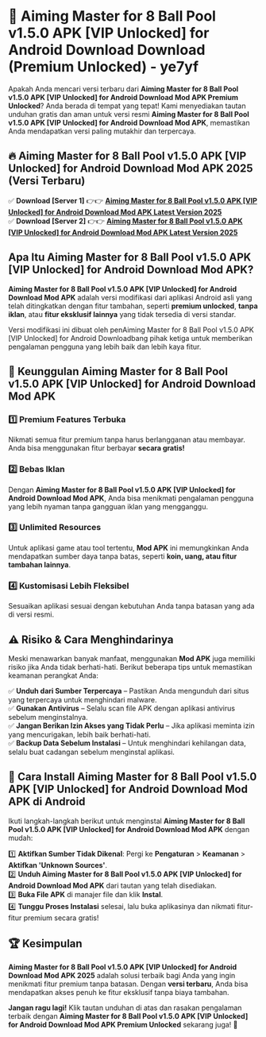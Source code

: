 # 🎯 Aiming Master for 8 Ball Pool v1.5.0 APK [VIP Unlocked] for Android Download  Download (Premium Unlocked) -  ye7yf

Apakah Anda mencari versi terbaru dari **Aiming Master for 8 Ball Pool v1.5.0 APK [VIP Unlocked] for Android Download Mod APK Premium Unlocked**? Anda berada di tempat yang tepat! Kami menyediakan tautan unduhan gratis dan aman untuk versi resmi **Aiming Master for 8 Ball Pool v1.5.0 APK [VIP Unlocked] for Android Download Mod APK**, memastikan Anda mendapatkan versi paling mutakhir dan terpercaya.

## 🔥 Aiming Master for 8 Ball Pool v1.5.0 APK [VIP Unlocked] for Android Download Mod APK 2025 (Versi Terbaru)

✅ **Download [Server 1]** 👉👉 [**Aiming Master for 8 Ball Pool v1.5.0 APK [VIP Unlocked] for Android Download Mod APK Latest Version 2025**](https://momento.my/?title=Aiming_Master_for_8_Ball_Pool_v1.5.0_APK_[VIP_Unlocked]_for_Android_Download)  
✅ **Download [Server 2]** 👉👉 [**Aiming Master for 8 Ball Pool v1.5.0 APK [VIP Unlocked] for Android Download Mod APK Latest Version 2025**](https://momento.my/?title=Aiming_Master_for_8_Ball_Pool_v1.5.0_APK_[VIP_Unlocked]_for_Android_Download)  

## Apa Itu Aiming Master for 8 Ball Pool v1.5.0 APK [VIP Unlocked] for Android Download Mod APK?

**Aiming Master for 8 Ball Pool v1.5.0 APK [VIP Unlocked] for Android Download Mod APK** adalah versi modifikasi dari aplikasi Android asli yang telah ditingkatkan dengan fitur tambahan, seperti **premium unlocked**, **tanpa iklan**, atau **fitur eksklusif lainnya** yang tidak tersedia di versi standar.

Versi modifikasi ini dibuat oleh penAiming Master for 8 Ball Pool v1.5.0 APK [VIP Unlocked] for Android Downloadbang pihak ketiga untuk memberikan pengalaman pengguna yang lebih baik dan lebih kaya fitur.

## 🎯 Keunggulan Aiming Master for 8 Ball Pool v1.5.0 APK [VIP Unlocked] for Android Download Mod APK

### 1️⃣ Premium Features Terbuka
Nikmati semua fitur premium tanpa harus berlangganan atau membayar. Anda bisa menggunakan fitur berbayar **secara gratis!**

### 2️⃣ Bebas Iklan
Dengan **Aiming Master for 8 Ball Pool v1.5.0 APK [VIP Unlocked] for Android Download Mod APK**, Anda bisa menikmati pengalaman pengguna yang lebih nyaman tanpa gangguan iklan yang mengganggu.

### 3️⃣ Unlimited Resources
Untuk aplikasi game atau tool tertentu, **Mod APK** ini memungkinkan Anda mendapatkan sumber daya tanpa batas, seperti **koin, uang, atau fitur tambahan lainnya**.

### 4️⃣ Kustomisasi Lebih Fleksibel
Sesuaikan aplikasi sesuai dengan kebutuhan Anda tanpa batasan yang ada di versi resmi.

## ⚠️ Risiko & Cara Menghindarinya

Meski menawarkan banyak manfaat, menggunakan **Mod APK** juga memiliki risiko jika Anda tidak berhati-hati. Berikut beberapa tips untuk memastikan keamanan perangkat Anda:

✅ **Unduh dari Sumber Terpercaya** – Pastikan Anda mengunduh dari situs yang terpercaya untuk menghindari malware.  
✅ **Gunakan Antivirus** – Selalu scan file APK dengan aplikasi antivirus sebelum menginstalnya.  
✅ **Jangan Berikan Izin Akses yang Tidak Perlu** – Jika aplikasi meminta izin yang mencurigakan, lebih baik berhati-hati.  
✅ **Backup Data Sebelum Instalasi** – Untuk menghindari kehilangan data, selalu buat cadangan sebelum menginstal aplikasi.

## 📌 Cara Install Aiming Master for 8 Ball Pool v1.5.0 APK [VIP Unlocked] for Android Download Mod APK di Android

Ikuti langkah-langkah berikut untuk menginstal **Aiming Master for 8 Ball Pool v1.5.0 APK [VIP Unlocked] for Android Download Mod APK** dengan mudah:

1️⃣ **Aktifkan Sumber Tidak Dikenal**: Pergi ke **Pengaturan** > **Keamanan** > **Aktifkan 'Unknown Sources'**.  
2️⃣ **Unduh Aiming Master for 8 Ball Pool v1.5.0 APK [VIP Unlocked] for Android Download Mod APK** dari tautan yang telah disediakan.  
3️⃣ **Buka File APK** di manajer file dan klik **Instal**.  
4️⃣ **Tunggu Proses Instalasi** selesai, lalu buka aplikasinya dan nikmati fitur-fitur premium secara gratis!

## 🏆 Kesimpulan

**Aiming Master for 8 Ball Pool v1.5.0 APK [VIP Unlocked] for Android Download Mod APK 2025** adalah solusi terbaik bagi Anda yang ingin menikmati fitur premium tanpa batasan. Dengan **versi terbaru**, Anda bisa mendapatkan akses penuh ke fitur eksklusif tanpa biaya tambahan.

**Jangan ragu lagi!** Klik tautan unduhan di atas dan rasakan pengalaman terbaik dengan **Aiming Master for 8 Ball Pool v1.5.0 APK [VIP Unlocked] for Android Download Mod APK Premium Unlocked** sekarang juga! 🚀

